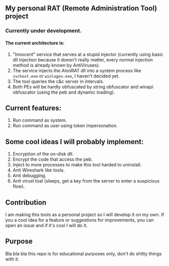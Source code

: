 ## My personal RAT (Remote Administration Tool) project

### Currently under development.

#### The current architecture is:
1. "Innocent" service that serves at a stupid injector (currently using basic dll injection because it doesn't really matter, every normal injection method is already known by AntiViruses).
2. The service injects the AlonRAT dll into a system process like `svchost.exe` or `winlogon.exe`, I haven't decided yet.
3. The tool queries the c&c server in intervals.
4. Both PEs will be hardly obfuscated by string obfuscator and winapi obfuscator (using the peb and dynamic loading).



## Current features:
1. Run command as system.
2. Run command as user using token impersonation. 

## Some cool ideas I will probably implement:
1. Encryption of the on-disk dll.
2. Encrypt the code that access the peb.
3. Inject to more processes to make this tool harded to uninstall.
4. Anti Wireshark like tools.
5. Anti debugging.
6. Anti virust toal (sleeps, get a key from the server to enter a suspicious flow).


## Contribution

I am making this tools as a personal project so I will develop it on my own.
If you a cool idea for a feature or suggestions for improvements, you can open an issue and if it's cool I will do it.


## Purpose
Bla bla bla this repo is for educational purposes only, don't do shitty things with it.


